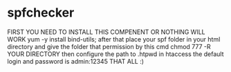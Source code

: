 # spfchecker

FIRST YOU NEED TO INSTALL THIS COMPENENT OR NOTHING WILL WORK
yum -y install bind-utils;
after that place your spf folder in your html directory and give the folder that permission by this cmd
chmod 777 -R YOUR DIRECTORY
then configure the path to .htpwd in htaccess 
the default login and password is admin:12345
THAT ALL :)
